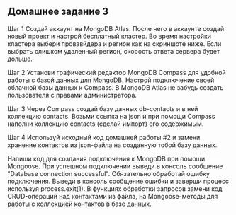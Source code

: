 ## Домашнее задание 3

Шаг 1
Создай аккаунт на MongoDB Atlas. После чего в аккаунте создай новый проект и настрой бесплатный кластер. Во время настройки кластера выбери провавйдера и регион как на скриншоте ниже. Если выбрать слишком удаленный регион, скорость ответа сервера будет дольше.

Шаг 2
Установи графический редактор MongoDB Compass для удобной работы с базой данных для MongoDB. Настрой подключение своей облачной базы данных к Compass. В MongoDB Atlas не забудь создать пользователя с правами администратора.

Шаг 3
Через Compass создай базу данных db-contacts и в ней коллекцию contacts. Возьми ссылка на json и при помощи Compass наполни коллекцию contacts (сделай импорт) его содержимым.

Шаг 4
Используй исходный код домашней работы #2 и замени хранение контактов из json-файла на созданную тобой базу данных.

Напиши код для создания подключения к MongoDB при помощи Mongoose.
При успешном подключении выведи в консоль сообщение "Database connection successful".
Обязательно обработай ошибку подключения. Выведи в консоль сообщение ошибки и заверши процесс используя process.exit(1).
В функциях обработки запросов замени код CRUD-операций над контактами из файла, на Mongoose-методы для работы с коллекцией контактов в базе данных.
